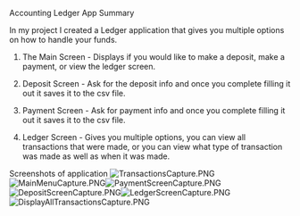 Accounting Ledger App Summary

In my project I created a Ledger application that gives you multiple options 
on how to handle your funds.

1. The Main Screen - 
Displays if you would like to make a deposit, make a payment, or view the ledger screen.

2. Deposit Screen - Ask for the deposit info and once you complete filling it out it saves it to the csv file.

3. Payment Screen - Ask for payment info and once you complete filling it out it saves it to the csv file.

4. Ledger Screen - Gives you multiple options, you can view all transactions that were made, or you can view what type of transaction was made as well as when it was made.

Screenshots of application
![TransactionsCapture.PNG](..%2F..%2F..%2F..%2F..%2F..%2F..%2F..%2FDownloads%2FTransactionsCapture.PNG)![MainMenuCapture.PNG](..%2F..%2F..%2F..%2F..%2F..%2F..%2F..%2FDownloads%2FMainMenuCapture.PNG)![PaymentScreenCapture.PNG](..%2F..%2F..%2F..%2F..%2F..%2F..%2F..%2FDownloads%2FPaymentScreenCapture.PNG)![DepositScreenCapture.PNG](..%2F..%2F..%2F..%2F..%2F..%2F..%2F..%2FDownloads%2FDepositScreenCapture.PNG)![LedgerScreenCapture.PNG](..%2F..%2F..%2F..%2F..%2F..%2F..%2F..%2FDownloads%2FLedgerScreenCapture.PNG)![DisplayAllTransactionsCapture.PNG](..%2F..%2F..%2F..%2F..%2F..%2F..%2F..%2FDownloads%2FDisplayAllTransactionsCapture.PNG)